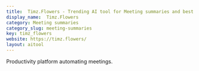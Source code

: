 ```yaml
---
title:  Timz.Flowers - Trending AI tool for Meeting summaries and best alternatives
display_name:  Timz.Flowers
category: Meeting summaries
category_slug: meeting-summaries
key: timz_flowers
website: https://timz.flowers/
layout: aitool
---
```


Productivity platform automating meetings.
